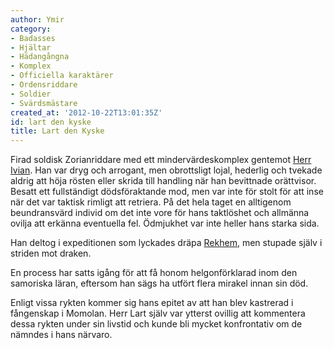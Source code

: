 ```yaml
---
author: Ymir
category:
- Badasses
- Hjältar
- Hädangångna
- Komplex
- Officiella karaktärer
- Ordensriddare
- Soldier
- Svärdsmästare
created_at: '2012-10-22T13:01:35Z'
id: lart den kyske
title: Lart den Kyske
---
```

Firad soldisk Zorianriddare med ett mindervärdeskomplex gentemot [Herr Ivian]. Han var dryg och arrogant, men obrottsligt lojal, hederlig och tvekade aldrig att höja rösten eller skrida till handling när han bevittnade orättvisor. Besatt ett fullständigt dödsföraktande mod, men var inte för stolt för att inse när det var taktisk rimligt att retriera. På det hela taget en alltigenom beundransvärd individ om det inte vore för hans taktlöshet och allmänna ovilja att erkänna eventuella fel. Ödmjukhet var inte heller hans starka sida.

Han deltog i expeditionen som lyckades dräpa [Rekhem], men stupade själv i striden mot draken.

En process har satts igång för att få honom helgonförklarad inom den samoriska läran, eftersom han sägs ha utfört flera mirakel innan sin död.

Enligt vissa rykten kommer sig hans epitet av att han blev kastrerad i fångenskap i Momolan. Herr Lart själv var ytterst ovillig att kommentera dessa rykten under sin livstid och kunde bli mycket konfrontativ om de nämndes i hans närvaro.

  [Herr Ivian]: Herr_Ivian
  [Rekhem]: Rekhem